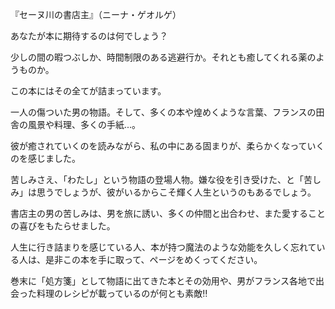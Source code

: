 『セーヌ川の書店主』（ニーナ・ゲオルゲ）

あなたが本に期待するのは何でしょう？

少しの間の暇つぶしか、時間制限のある逃避行か。それとも癒してくれる薬のようものか。

この本にはその全てが詰まっています。

一人の傷ついた男の物語。そして、多くの本や煌めくような言葉、フランスの田舎の風景や料理、多くの手紙...。

彼が癒されていくのを読みながら、私の中にある固まりが、柔らかくなっていくのを感じました。

苦しみさえ、「わたし」という物語の登場人物。嫌な役を引き受けた、と「苦しみ」は思うでしょうが、彼がいるからこそ輝く人生というのもあるでしょう。

書店主の男の苦しみは、男を旅に誘い、多くの仲間と出合わせ、また愛することの喜びをもたらせました。

人生に行き詰まりを感じている人、本が持つ魔法のような効能を久しく忘れている人は、是非この本を手に取って、ページをめくってください。

巻末に「処方箋」として物語に出てきた本とその効用や、男がフランス各地で出会った料理のレシピが載っているのが何とも素敵‼︎